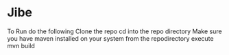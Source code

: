 # Jibe
To Run do the following
Clone the repo
cd into the repo directory
Make sure you have maven installed on your system
from the repodirectory execute mvn build
